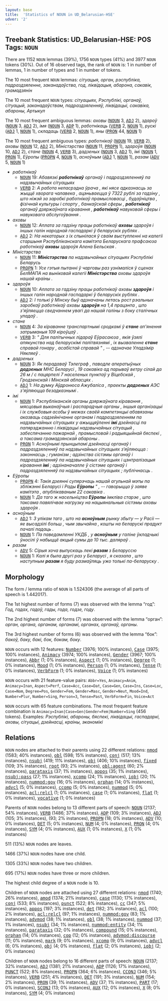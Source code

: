 ```yaml
---
layout: base
title:  'Statistics of NOUN in UD_Belarusian-HSE'
udver: '2'
---
```


## Treebank Statistics: UD_Belarusian-HSE: POS Tags: `NOUN`

There are 1152 `NOUN` lemmas (39%), 1756 `NOUN` types (41%) and 3977 `NOUN` tokens (30%).
Out of 16 observed tags, the rank of `NOUN` is: 1 in number of lemmas, 1 in number of types and 1 in number of tokens.

The 10 most frequent `NOUN` lemmas: <em>сiтуацыя, орган, рэспублiка, падраздзяленне, заканадаўства, год, лiквiдацыя, абарона, сакавік, грамадзянiн</em>

The 10 most frequent `NOUN` types:  <em>сiтуацыях, Рэспублiкi, органаў, сiтуацый, заканадаўствам, падраздзяленняў, лiквiдацыi, сакавіка, абароны, Артыкул</em>

The 10 most frequent ambiguous lemmas: <em>аховы</em> (<tt><a href="be_hse-pos-NOUN.html">NOUN</a></tt> 3, <tt><a href="be_hse-pos-ADJ.html">ADJ</a></tt> 2), <em>здароў</em> (<tt><a href="be_hse-pos-NOUN.html">NOUN</a></tt> 3, <tt><a href="be_hse-pos-ADJ.html">ADJ</a></tt> 2), <em>імя</em> (<tt><a href="be_hse-pos-NOUN.html">NOUN</a></tt> 3, <tt><a href="be_hse-pos-ADP.html">ADP</a></tt> 1), <em>работнiкаць</em> (<tt><a href="be_hse-pos-VERB.html">VERB</a></tt> 2, <tt><a href="be_hse-pos-NOUN.html">NOUN</a></tt> 1), <em>рускі</em> (<tt><a href="be_hse-pos-ADJ.html">ADJ</a></tt> 1, <tt><a href="be_hse-pos-NOUN.html">NOUN</a></tt> 1), <em>складаць</em> (<tt><a href="be_hse-pos-VERB.html">VERB</a></tt> 2, <tt><a href="be_hse-pos-NOUN.html">NOUN</a></tt> 1), <em>яны</em> (<tt><a href="be_hse-pos-PRON.html">PRON</a></tt> 44, <tt><a href="be_hse-pos-NOUN.html">NOUN</a></tt> 1)

The 10 most frequent ambiguous types:  <em>работнiкаў</em> (<tt><a href="be_hse-pos-NOUN.html">NOUN</a></tt> 19, <tt><a href="be_hse-pos-VERB.html">VERB</a></tt> 2), <em>аховы</em> (<tt><a href="be_hse-pos-NOUN.html">NOUN</a></tt> 12, <tt><a href="be_hse-pos-ADJ.html">ADJ</a></tt> 2), <em>Мiнiстэрства</em> (<tt><a href="be_hse-pos-NOUN.html">NOUN</a></tt> 11, <tt><a href="be_hse-pos-PROPN.html">PROPN</a></tt> 1), <em>здароўя</em> (<tt><a href="be_hse-pos-NOUN.html">NOUN</a></tt> 10, <tt><a href="be_hse-pos-ADJ.html">ADJ</a></tt> 2), <em>стане</em> (<tt><a href="be_hse-pos-NOUN.html">NOUN</a></tt> 4, <tt><a href="be_hse-pos-VERB.html">VERB</a></tt> 3), <em>дадзеных</em> (<tt><a href="be_hse-pos-NOUN.html">NOUN</a></tt> 3, <tt><a href="be_hse-pos-ADJ.html">ADJ</a></tt> 1), <em>iмi</em> (<tt><a href="be_hse-pos-NOUN.html">NOUN</a></tt> 1, <tt><a href="be_hse-pos-PRON.html">PRON</a></tt> 1), <em>Еўропы</em> (<tt><a href="be_hse-pos-PROPN.html">PROPN</a></tt> 4, <tt><a href="be_hse-pos-NOUN.html">NOUN</a></tt> 1), <em>асноўным</em> (<tt><a href="be_hse-pos-ADJ.html">ADJ</a></tt> 1, <tt><a href="be_hse-pos-NOUN.html">NOUN</a></tt> 1), <em>разам</em> (<tt><a href="be_hse-pos-ADV.html">ADV</a></tt> 5, <tt><a href="be_hse-pos-NOUN.html">NOUN</a></tt> 1)


* <em>работнiкаў</em>
  * <tt><a href="be_hse-pos-NOUN.html">NOUN</a></tt> 19: <em>Абавязкi <b>работнiкаў</b> органаў і падраздзяленняў па надзвычайных сiтуацыях</em>
  * <tt><a href="be_hse-pos-VERB.html">VERB</a></tt> 2: <em>А работа непасрэдна ўрача , якi нясе адказнасць за жыццё хворага чалавека , ацэньваецца ў 7322 рублi за гадзiну , што нiжэй за заробкi работнiкаў прамысловасцi , будаўнiцтва , фiзiчнай культуры і спорту , банкаўскай сферы , <b>работнiкаў</b> органаў дзяржаўнага кiравання , <b>работнiкаў</b> навуковай сферы і навуковага абслугоўвання .</em>
* <em>аховы</em>
  * <tt><a href="be_hse-pos-NOUN.html">NOUN</a></tt> 12: <em>Аплата за гадзiну працы работнiкаў <b>аховы</b> здароўя і iншых галiн народнай гаспадаркi ў беларускiх рублях .</em>
  * <tt><a href="be_hse-pos-ADJ.html">ADJ</a></tt> 2: <em>На некаторых з iх спынiлася ў сваiм выступленнi на калегii старшыня Рэспублiканскага камiтэта Беларускага прафсаюза работнiкаў <b>аховы</b> здароўя Алена Бельская .</em>
* <em>Мiнiстэрства</em>
  * <tt><a href="be_hse-pos-NOUN.html">NOUN</a></tt> 11: <em><b>Мiнiстэрства</b> па надзвычайных сiтуацыях Рэспублiкi Беларусь</em>
  * <tt><a href="be_hse-pos-PROPN.html">PROPN</a></tt> 1: <em>Усе гэтыя пытаннi ў чарговы раз узнiмалiся ў сценах БелМАПА на вынiковай калегii <b>Мiнiстэрства</b> аховы здароўя нашай краiны .</em>
* <em>здароўя</em>
  * <tt><a href="be_hse-pos-NOUN.html">NOUN</a></tt> 10: <em>Аплата за гадзiну працы работнiкаў аховы <b>здароўя</b> і iншых галiн народнай гаспадаркi ў беларускiх рублях .</em>
  * <tt><a href="be_hse-pos-ADJ.html">ADJ</a></tt> 2: <em>І толькi ў Мiнску быў адзначаны летась рост рэальных заробкаў работнiкаў аховы <b>здароўя</b> на 1,4 працэнта , што з'яўляецца сведчаннем увагi да нашай галiны з боку сталiчных уладаў .</em>
* <em>стане</em>
  * <tt><a href="be_hse-pos-NOUN.html">NOUN</a></tt> 4: <em>За кіраванне транспартнымі сродкамі ў <b>стане</b> ап'янення затрыманыя 109 кіроўцаў .</em>
  * <tt><a href="be_hse-pos-VERB.html">VERB</a></tt> 3: <em>" Для палітычных лідараў Еўрасаюза , якія ўзялі апякунства над беларускімі палітвязнямі , іх вызваленне <b>стане</b> справай гонару , асабістай справай " , -- адзначае Уладзімір Някляеў .</em>
* <em>дадзеных</em>
  * <tt><a href="be_hse-pos-NOUN.html">NOUN</a></tt> 3: <em>Як перадаваў Тэлеграф , паводле аператыўных <b>дадзеных</b> МНС Беларусі , 19 сакавіка ад парываў ветру сілай да 26 м / с пацярпелі 7 населеных пунктаў у Віцебскай , Гродзенскай і Мінскай абласцях .</em>
  * <tt><a href="be_hse-pos-ADJ.html">ADJ</a></tt> 1: <em>На думку Аўдронюса Ажубаліса , праекты <b>дадзеных</b> АЭС з'яўляюцца безадказнымі .</em>
* <em>iмi</em>
  * <tt><a href="be_hse-pos-NOUN.html">NOUN</a></tt> 1: <em>Рэспублiканскiя органы дзяржаўнага кiравання , мясцовыя выканаўчыя i распарадчыя органы , iншыя арганiзацыi і iх службовыя асобы ў межах сваёй кампетэнцыi абавязаны аказваць садзейнiчанне органам і падраздзяленням па надзвычайных сiтуацыях у ажыццяўленнi <b>iмi</b> дзейнасцi па папярэджанню і лiквiдацыi надзвычайных сiтуацый , забеспячэнню пажарнай , прамысловай і радыяцыйнай бяспекi , а таксама грамадзянскай абароны .</em>
  * <tt><a href="be_hse-pos-PRON.html">PRON</a></tt> 1: <em>Асноўнымi прынцыпамi дзейнасцi органаў і падраздзяленняў па надзвычайных сiтуацыях з’яўляюцца : законнасць ; гуманiзм ; адзiнства сiстэмы органаў і падраздзяленняў па надзвычайных сiтуацыях і цэнтралiзацыя кiравання <b>iмi</b> ; адзiнаначалле ў сiстэме органаў і падраздзяленняў па надзвычайных сiтуацыях ; публiчнасць .</em>
* <em>Еўропы</em>
  * <tt><a href="be_hse-pos-PROPN.html">PROPN</a></tt> 4: <em>Такія дзеянні супярэчаць нашай агульнай мэты па збліжэнні Беларусі і Рады <b>Еўропы</b> " , -- гаворыцца ў заяве камітэта , апублікаваным 22 сакавіка .</em>
  * <tt><a href="be_hse-pos-NOUN.html">NOUN</a></tt> 1: <em>Да таго ж насельнiцтва <b>Еўропы</b> iмклiва старэе , што таксама павялiчвае нагрузку на нацыянальныя сiстэмы аховы здароўя .</em>
* <em>асноўным</em>
  * <tt><a href="be_hse-pos-ADJ.html">ADJ</a></tt> 1: <em>З улікам таго , што на <b>асноўным</b> рынку збыту — у Расіі — яе высадзілі больш , чым звычайна , кошты на беларускі прадукт пачалі падаць .</em>
  * <tt><a href="be_hse-pos-NOUN.html">NOUN</a></tt> 1: <em>Па паведамленні УКДБ , у <b>асноўным</b> у галіне ўкладчыкі ўносілі ў набыццё акцый сумы да 10 тыс. даляраў .</em>
* <em>разам</em>
  * <tt><a href="be_hse-pos-ADV.html">ADV</a></tt> 5: <em>Сірыя хоча выпускаць лекі <b>разам</b> з Беларуссю</em>
  * <tt><a href="be_hse-pos-NOUN.html">NOUN</a></tt> 1: <em>Калі я была другі раз у Беларусі , я сказала , што наступным <b>разам</b> я буду размаўляць ужо толькі па-беларуску .</em>

## Morphology

The form / lemma ratio of `NOUN` is 1.524306 (the average of all parts of speech is 1.442017).

The 1st highest number of forms (7) was observed with the lemma “год”: <em>Год, гадах, гадоў, гады, года, годзе, году</em>.

The 2nd highest number of forms (7) was observed with the lemma “орган”: <em>орган, органа, органам, органамi, органах, органаў, органы</em>.

The 3rd highest number of forms (6) was observed with the lemma “бок”: <em>бакоў, баку, бакі, бок, бокам, боку</em>.

`NOUN` occurs with 12 features: <tt><a href="be_hse-feat-Number.html">Number</a></tt> (3976; 100% instances), <tt><a href="be_hse-feat-Case.html">Case</a></tt> (3975; 100% instances), <tt><a href="be_hse-feat-Animacy.html">Animacy</a></tt> (3974; 100% instances), <tt><a href="be_hse-feat-Gender.html">Gender</a></tt> (3967; 100% instances), <tt><a href="be_hse-feat-Abbr.html">Abbr</a></tt> (1; 0% instances), <tt><a href="be_hse-feat-Aspect.html">Aspect</a></tt> (1; 0% instances), <tt><a href="be_hse-feat-Degree.html">Degree</a></tt> (1; 0% instances), <tt><a href="be_hse-feat-Mood.html">Mood</a></tt> (1; 0% instances), <tt><a href="be_hse-feat-Person.html">Person</a></tt> (1; 0% instances), <tt><a href="be_hse-feat-Tense.html">Tense</a></tt> (1; 0% instances), <tt><a href="be_hse-feat-VerbForm.html">VerbForm</a></tt> (1; 0% instances), <tt><a href="be_hse-feat-Voice.html">Voice</a></tt> (1; 0% instances)

`NOUN` occurs with 21 feature-value pairs: `Abbr=Yes`, `Animacy=Anim`, `Animacy=Inan`, `Aspect=Perf`, `Case=Acc`, `Case=Dat`, `Case=Gen`, `Case=Ins`, `Case=Loc`, `Case=Nom`, `Degree=Pos`, `Gender=Fem`, `Gender=Masc`, `Gender=Neut`, `Mood=Ind`, `Number=Plur`, `Number=Sing`, `Person=3`, `Tense=Past`, `VerbForm=Fin`, `Voice=Act`

`NOUN` occurs with 65 feature combinations.
The most frequent feature combination is `Animacy=Inan|Case=Gen|Gender=Fem|Number=Sing` (456 tokens).
Examples: <em>Рэспублiкi, абароны, бяспекi, лiквiдацыi, гаспадаркi, аховы, сiтуацыi, дзейнасцi, краіны, эканомікі</em>


## Relations

`NOUN` nodes are attached to their parents using 22 different relations: <tt><a href="be_hse-dep-nmod.html">nmod</a></tt> (1583; 40% instances), <tt><a href="be_hse-dep-obl.html">obl</a></tt> (598; 15% instances), <tt><a href="be_hse-dep-conj.html">conj</a></tt> (517; 13% instances), <tt><a href="be_hse-dep-nsubj.html">nsubj</a></tt> (419; 11% instances), <tt><a href="be_hse-dep-obj.html">obj</a></tt> (406; 10% instances), <tt><a href="be_hse-dep-fixed.html">fixed</a></tt> (109; 3% instances), <tt><a href="be_hse-dep-root.html">root</a></tt> (93; 2% instances), <tt><a href="be_hse-dep-obl-agent.html">obl:agent</a></tt> (60; 2% instances), <tt><a href="be_hse-dep-parataxis.html">parataxis</a></tt> (37; 1% instances), <tt><a href="be_hse-dep-appos.html">appos</a></tt> (35; 1% instances), <tt><a href="be_hse-dep-nsubj-pass.html">nsubj:pass</a></tt> (27; 1% instances), <tt><a href="be_hse-dep-xcomp.html">xcomp</a></tt> (24; 1% instances), <tt><a href="be_hse-dep-iobj.html">iobj</a></tt> (20; 1% instances), <tt><a href="be_hse-dep-nummod-gov.html">nummod:gov</a></tt> (16; 0% instances), <tt><a href="be_hse-dep-orphan.html">orphan</a></tt> (14; 0% instances), <tt><a href="be_hse-dep-advcl.html">advcl</a></tt> (5; 0% instances), <tt><a href="be_hse-dep-ccomp.html">ccomp</a></tt> (5; 0% instances), <tt><a href="be_hse-dep-nummod.html">nummod</a></tt> (5; 0% instances), <tt><a href="be_hse-dep-acl-relcl.html">acl:relcl</a></tt> (1; 0% instances), <tt><a href="be_hse-dep-case.html">case</a></tt> (1; 0% instances), <tt><a href="be_hse-dep-flat.html">flat</a></tt> (1; 0% instances), <tt><a href="be_hse-dep-vocative.html">vocative</a></tt> (1; 0% instances)

Parents of `NOUN` nodes belong to 13 different parts of speech: <tt><a href="be_hse-pos-NOUN.html">NOUN</a></tt> (2137; 54% instances), <tt><a href="be_hse-pos-VERB.html">VERB</a></tt> (1486; 37% instances), <tt><a href="be_hse-pos-ADP.html">ADP</a></tt> (109; 3% instances), <tt><a href="be_hse-pos-ADJ.html">ADJ</a></tt> (105; 3% instances),  (93; 2% instances), <tt><a href="be_hse-pos-PROPN.html">PROPN</a></tt> (18; 0% instances), <tt><a href="be_hse-pos-ADV.html">ADV</a></tt> (10; 0% instances), <tt><a href="be_hse-pos-DET.html">DET</a></tt> (5; 0% instances), <tt><a href="be_hse-pos-NUM.html">NUM</a></tt> (4; 0% instances), <tt><a href="be_hse-pos-PRON.html">PRON</a></tt> (4; 0% instances), <tt><a href="be_hse-pos-SYM.html">SYM</a></tt> (4; 0% instances), <tt><a href="be_hse-pos-AUX.html">AUX</a></tt> (1; 0% instances), <tt><a href="be_hse-pos-X.html">X</a></tt> (1; 0% instances)

511 (13%) `NOUN` nodes are leaves.

1466 (37%) `NOUN` nodes have one child.

1305 (33%) `NOUN` nodes have two children.

695 (17%) `NOUN` nodes have three or more children.

The highest child degree of a `NOUN` node is 10.

Children of `NOUN` nodes are attached using 27 different relations: <tt><a href="be_hse-dep-nmod.html">nmod</a></tt> (1740; 26% instances), <tt><a href="be_hse-dep-amod.html">amod</a></tt> (1374; 21% instances), <tt><a href="be_hse-dep-case.html">case</a></tt> (1130; 17% instances), <tt><a href="be_hse-dep-conj.html">conj</a></tt> (533; 8% instances), <tt><a href="be_hse-dep-punct.html">punct</a></tt> (522; 8% instances), <tt><a href="be_hse-dep-cc.html">cc</a></tt> (347; 5% instances), <tt><a href="be_hse-dep-appos.html">appos</a></tt> (197; 3% instances), <tt><a href="be_hse-dep-det.html">det</a></tt> (182; 3% instances), <tt><a href="be_hse-dep-acl.html">acl</a></tt> (100; 2% instances), <tt><a href="be_hse-dep-acl-relcl.html">acl:relcl</a></tt> (97; 1% instances), <tt><a href="be_hse-dep-nummod-gov.html">nummod:gov</a></tt> (83; 1% instances), <tt><a href="be_hse-dep-advmod.html">advmod</a></tt> (38; 1% instances), <tt><a href="be_hse-dep-obl.html">obl</a></tt> (38; 1% instances), <tt><a href="be_hse-dep-nummod.html">nummod</a></tt> (37; 1% instances), <tt><a href="be_hse-dep-nsubj.html">nsubj</a></tt> (34; 1% instances), <tt><a href="be_hse-dep-nummod-entity.html">nummod:entity</a></tt> (34; 1% instances), <tt><a href="be_hse-dep-parataxis.html">parataxis</a></tt> (32; 0% instances), <tt><a href="be_hse-dep-compound.html">compound</a></tt> (15; 0% instances), <tt><a href="be_hse-dep-orphan.html">orphan</a></tt> (14; 0% instances), <tt><a href="be_hse-dep-cop.html">cop</a></tt> (12; 0% instances), <tt><a href="be_hse-dep-advmod-discourse.html">advmod:discourse</a></tt> (11; 0% instances), <tt><a href="be_hse-dep-mark.html">mark</a></tt> (9; 0% instances), <tt><a href="be_hse-dep-xcomp.html">xcomp</a></tt> (9; 0% instances), <tt><a href="be_hse-dep-advcl.html">advcl</a></tt> (6; 0% instances), <tt><a href="be_hse-dep-obj.html">obj</a></tt> (4; 0% instances), <tt><a href="be_hse-dep-flat.html">flat</a></tt> (2; 0% instances), <tt><a href="be_hse-dep-iobj.html">iobj</a></tt> (2; 0% instances)

Children of `NOUN` nodes belong to 16 different parts of speech: <tt><a href="be_hse-pos-NOUN.html">NOUN</a></tt> (2137; 32% instances), <tt><a href="be_hse-pos-ADJ.html">ADJ</a></tt> (1381; 21% instances), <tt><a href="be_hse-pos-ADP.html">ADP</a></tt> (1126; 17% instances), <tt><a href="be_hse-pos-PUNCT.html">PUNCT</a></tt> (522; 8% instances), <tt><a href="be_hse-pos-PROPN.html">PROPN</a></tt> (364; 6% instances), <tt><a href="be_hse-pos-CCONJ.html">CCONJ</a></tt> (346; 5% instances), <tt><a href="be_hse-pos-VERB.html">VERB</a></tt> (251; 4% instances), <tt><a href="be_hse-pos-DET.html">DET</a></tt> (191; 3% instances), <tt><a href="be_hse-pos-NUM.html">NUM</a></tt> (154; 2% instances), <tt><a href="be_hse-pos-PRON.html">PRON</a></tt> (39; 1% instances), <tt><a href="be_hse-pos-ADV.html">ADV</a></tt> (37; 1% instances), <tt><a href="be_hse-pos-PART.html">PART</a></tt> (17; 0% instances), <tt><a href="be_hse-pos-SCONJ.html">SCONJ</a></tt> (13; 0% instances), <tt><a href="be_hse-pos-AUX.html">AUX</a></tt> (12; 0% instances), <tt><a href="be_hse-pos-X.html">X</a></tt> (8; 0% instances), <tt><a href="be_hse-pos-SYM.html">SYM</a></tt> (4; 0% instances)

